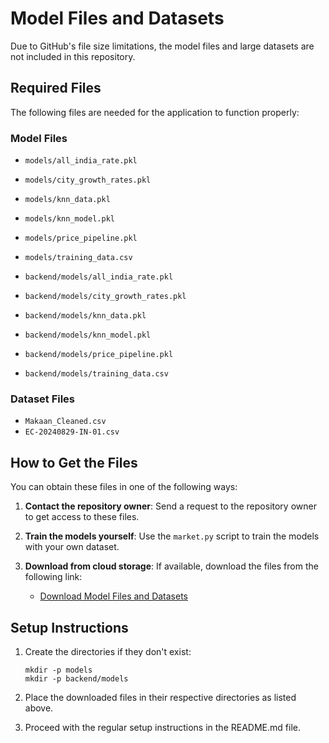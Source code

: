 # Model Files and Datasets

Due to GitHub's file size limitations, the model files and large datasets are not included in this repository. 

## Required Files

The following files are needed for the application to function properly:

### Model Files
- `models/all_india_rate.pkl`
- `models/city_growth_rates.pkl`
- `models/knn_data.pkl`
- `models/knn_model.pkl`
- `models/price_pipeline.pkl`
- `models/training_data.csv`

- `backend/models/all_india_rate.pkl`
- `backend/models/city_growth_rates.pkl`
- `backend/models/knn_data.pkl`
- `backend/models/knn_model.pkl`
- `backend/models/price_pipeline.pkl`
- `backend/models/training_data.csv`

### Dataset Files
- `Makaan_Cleaned.csv`
- `EC-20240829-IN-01.csv`

## How to Get the Files

You can obtain these files in one of the following ways:

1. **Contact the repository owner**: Send a request to the repository owner to get access to these files.

2. **Train the models yourself**: Use the `market.py` script to train the models with your own dataset.

3. **Download from cloud storage**: If available, download the files from the following link:
   - [Download Model Files and Datasets](https://your-storage-link-here)

## Setup Instructions

1. Create the directories if they don't exist:
   ```
   mkdir -p models
   mkdir -p backend/models
   ```

2. Place the downloaded files in their respective directories as listed above.

3. Proceed with the regular setup instructions in the README.md file. 